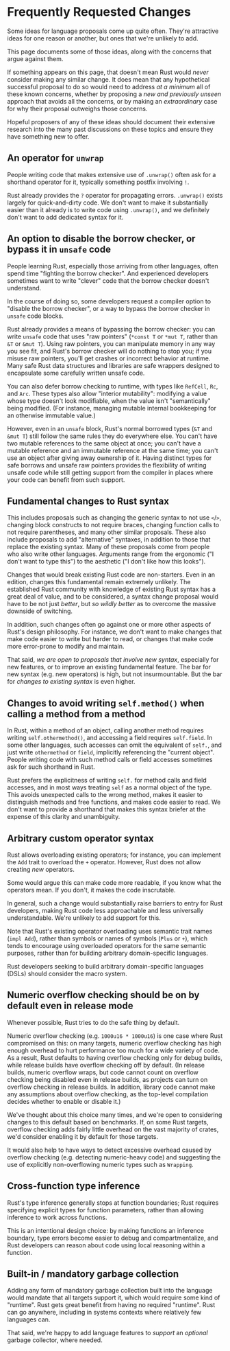 # Frequently Requested Changes

Some ideas for language proposals come up quite often. They're attractive ideas
for one reason or another, but ones that we're unlikely to add.

This page documents some of those ideas, along with the concerns that argue
against them.

If something appears on this page, that doesn't mean Rust would *never*
consider making any similar change. It does mean that any hypothetical
successful proposal to do so would need to address *at a minimum* all of these
known concerns, whether by proposing a *new and previously unseen* approach
that avoids all the concerns, or by making an *extraordinary* case for why
their proposal outweighs those concerns.

Hopeful proposers of any of these ideas should document their extensive
research into the many past discussions on these topics and ensure they have
something new to offer.

## An operator for `unwrap`

People writing code that makes extensive use of `.unwrap()` often ask for a
shorthand operator for it, typically something postfix involving `!`.

Rust already provides the `?` operator for propagating errors. `.unwrap()`
exists largely for quick-and-dirty code. We don't want to make it substantially
easier than it already is to write code using `.unwrap()`, and we definitely
don't want to add dedicated syntax for it.

## An option to disable the borrow checker, or bypass it in `unsafe` code

People learning Rust, especially those arriving from other languages, often
spend time "fighting the borrow checker". And experienced developers sometimes
want to write "clever" code that the borrow checker doesn't understand.

In the course of doing so, some developers request a compiler option to
"disable the borrow checker", or a way to bypass the borrow checker in `unsafe`
code blocks.

Rust already provides a means of bypassing the borrow checker: you can write
`unsafe` code that uses "raw pointers" (`*const T` or `*mut T`, rather than
`&T` or `&mut T`). Using raw pointers, you can manipulate memory in any way you
see fit, and Rust's borrow checker will do nothing to stop you; if you misuse
raw pointers, you'll get crashes or incorrect behavior at runtime. Many safe
Rust data structures and libraries are safe wrappers designed to encapsulate
some carefully written unsafe code.

You can also defer borrow checking to runtime, with types like `RefCell`, `Rc`,
and `Arc`. These types also allow "interior mutability": modifying a value
whose type doesn't look modifiable, when the value isn't "semantically" being
modified. (For instance, managing mutable internal bookkeeping for an otherwise
immutable value.)

However, even in an `unsafe` block, Rust's normal borrowed types (`&T` and
`&mut T`) still follow the same rules they do everywhere else. You can't have
two mutable references to the same object at once; you can't have a mutable
reference and an immutable reference at the same time; you can't use an object
after giving away ownership of it. Having distinct types for safe borrows and
unsafe raw pointers provides the flexibility of writing unsafe code while still
getting support from the compiler in places where your code can benefit from
such support.

## Fundamental changes to Rust syntax

This includes proposals such as changing the generic syntax to not use `<`/`>`,
changing block constructs to not require braces, changing function calls to not
require parentheses, and many other similar proposals. These also include
proposals to add "alternative" syntaxes, in addition to those that replace the
existing syntax. Many of these proposals come from people who also write other
languages. Arguments range from the ergonomic ("I don't want to type this") to
the aesthetic ("I don't like how this looks").

Changes that would break existing Rust code are non-starters. Even in an
edition, changes this fundamental remain extremely unlikely. The established
Rust community with knowledge of existing Rust syntax has a great deal of
value, and to be considered, a syntax change proposal would have to be not just
*better*, but *so wildly better* as to overcome the massive downside of
switching.

In addition, such changes often go against one or more other aspects of Rust's
design philosophy. For instance, we don't want to make changes that make code
easier to write but harder to read, or changes that make code more error-prone
to modify and maintain.

That said, *we are open to proposals that involve new syntax*, especially for
new features, or to improve an existing fundamental feature. The bar for new
syntax (e.g. new operators) is high, but not insurmountable. But the bar for
*changes to existing syntax* is even higher.

## Changes to avoid writing `self.method()` when calling a method from a method

In Rust, within a method of an object, calling another method requires writing
`self.othermethod()`, and accessing a field requires `self.field`. In some
other languages, such accesses can omit the equivalent of `self.`, and just
write `othermethod` or `field`, implicitly referencing the "current object".
People writing code with such method calls or field accesses sometimes ask for
such shorthand in Rust.

Rust prefers the explicitness of writing `self.` for method calls and field
accesses, and in most ways treating `self` as a normal object of the type. This
avoids unexpected calls to the wrong method, makes it easier to distinguish
methods and free functions, and makes code easier to read. We don't want to
provide a shorthand that makes this syntax briefer at the expense of this
clarity and unambiguity.

## Arbitrary custom operator syntax

Rust allows overloading existing operators; for instance, you can implement the
`Add` trait to overload the `+` operator. However, Rust does not allow creating
*new* operators.

Some would argue this can make code more readable, if you know what the
operators mean. If you don't, it makes the code inscrutable.

In general, such a change would substantially raise barriers to entry for Rust
developers, making Rust code less approachable and less universally
understandable. We're unlikely to add support for this.

Note that Rust's existing operator overloading uses semantic trait names (`impl
Add`), rather than symbols or names of symbols (`Plus` or `+`), which tends to
encourage using overloaded operators for the same semantic purposes, rather
than for building arbitrary domain-specific languages.

Rust developers seeking to build arbitrary domain-specific languages (DSLs)
should consider the macro system.

## Numeric overflow checking should be on by default even in release mode

Whenever possible, Rust tries to do the safe thing by default.

Numeric overflow checking (e.g. `1000u16 * 1000u16`) is one case where Rust
compromised on this: on many targets, numeric overflow checking has high enough
overhead to hurt performance too much for a wide variety of code. As a result,
Rust defaults to having overflow checking only for debug builds, while release
builds have overflow checking off by default. (In release builds, numeric
overflow wraps, but code cannot count on overflow checking being disabled even
in release builds, as projects can turn on overflow checking in release builds.
In addition, library code cannot make any assumptions about overflow checking,
as the top-level compilation decides whether to enable or disable it.)

We've thought about this choice many times, and we're open to considering
changes to this default based on benchmarks. If, on some Rust targets, overflow
checking adds fairly little overhead on the vast majority of crates, we'd
consider enabling it by default for those targets.

It would also help to have ways to detect excessive overhead caused by overflow
checking (e.g. detecting numeric-heavy code) and suggesting the use of
explicitly non-overflowing numeric types such as `Wrapping`.

## Cross-function type inference

Rust's type inference generally stops at function boundaries; Rust requires
specifying explicit types for function parameters, rather than allowing
inference to work across functions.

This is an intentional design choice: by making functions an inference
boundary, type errors become easier to debug and compartmentalize, and Rust
developers can reason about code using local reasoning within a function.

## Built-in / mandatory garbage collection

Adding any form of mandatory garbage collection built into the language would
mandate that all targets support it, which would require some kind of
"runtime". Rust gets great benefit from having no required "runtime". Rust can
go anywhere, including in systems contexts where relatively few languages can.

That said, we're happy to add language features to *support* an *optional*
garbage collector, where needed.
